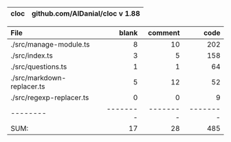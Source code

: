 cloc|github.com/AlDanial/cloc v 1.88
--- | ---

File|blank|comment|code
:-------|-------:|-------:|-------:
./src/manage-module.ts|8|10|202
./src/index.ts|3|5|158
./src/questions.ts|1|1|64
./src/markdown-replacer.ts|5|12|52
./src/regexp-replacer.ts|0|0|9
--------|--------|--------|--------
SUM:|17|28|485
